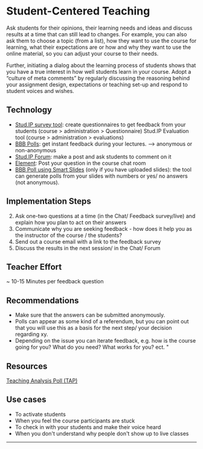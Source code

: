  # Student-Centered Teaching 
Ask students for their opinions, their learning needs and ideas and discuss results at a time 
that can still lead to changes. For example, you can also ask them to choose a topic (from a list), 
how they want to use the course for learning, what their expectations are or how and why they want to use 
the online material, so you can adjust your course to their needs. 

Further, initiating a dialog about the learning process of students shows that you have a true interest in 
how well students learn in your course.  Adopt a “culture of meta comments” by regularly discussing the 
reasoning behind your assignment design, expectations or teaching set-up and respond to student voices and wishes.

## Technology 
- <a href="https://hilfe.studip.de/help/5.0/de/Basis/VotingsErstellen" target="_blank">Stud.IP survey tool</a>: create questionnaires to get feedback from your students (course > administration > Questionnaire) 
Stud.IP Evaluation tool (course > administration > evaluations)
- <a href="https://support.bigbluebutton.org/hc/en-us/articles/1500005216661-Use-polling" target="_blank">BBB Polls</a>: get instant feedback during your lectures. --> anonymous or non-anonymous 
- <a href="https://hilfe.studip.de/help/5.0/de/Basis/Forum" target="_blank">Stud.IP Forum</a>: make a post and ask students to comment on it
- <a href="https://digitale-lehre.virtuos.uni-osnabrueck.de/eintrag/instant-messenger-element-vorher-riot/" target="_blank">Element</a>: Post your question in the course chat room 
- <a href="https://support.bigbluebutton.org/hc/en-us/articles/1500005216661-Use-polling#h_c8d822d9-7c81-45c1-87b3-6ee1efe0cd39" target="_blank"> BBB Poll using Smart Slides</a> (only if you have uploaded slides): the tool can generate polls from your slides with numbers or yes/ no answers (not anonymous). 

## Implementation Steps
2. Ask one-two questions at a time (in the Chat/ Feedback survey/live) and explain how you plan to act on their answers
3. Communicate why you are seeking feedback - how does it help you as the instructor of the course / the students? 
4. Send out a course email with a link to the feedback survey
5. Discuss the results in the next session/ in the Chat/ Forum 

## Teacher Effort
~ 10-15 Minutes per feedback question 
## Recommendations 
-	Make sure that the answers can be submitted anonymously. 
-	Polls can appear as some kind of a referendum, but you can point out that you will use this as a basis for the next step/ your decision regarding xy. 
-	Depending on the issue you can iterate feedback, e.g. how is the course going for you? What do you need? What works for you? ect. "

## Resources
<a href="https://digitale-lehre.virtuos.uni-osnabrueck.de/2022/04/26/die-eigene-lehre-im-blick-ergaenzende-evaluation-mit-teaching-analysis-poll-tap/" target="_blank">Teaching Analysis Poll (TAP)</a>

## Use cases
- To activate students 
- When you feel the course participants are stuck
- To check in with your students and make their voice heard 
- When you don't understand why people don't show up to live classes


[//]: <> (Reusable='yes') 

[//]: <> (testimony= 'empty')

[//]: <> (References='emtpy') 

----
[//]: <> (task_complexity='1')
